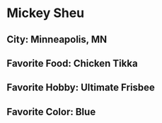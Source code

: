 # Mickey Sheu

## City: Minneapolis, MN
## Favorite Food: Chicken Tikka
## Favorite Hobby: Ultimate Frisbee
## Favorite Color: Blue
 
